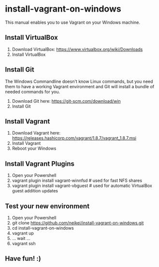 # install-vagrant-on-windows
This manual enables you to use Vagrant on your Windows machine.

## Install VirtualBox
1. Download VirtualBox: https://www.virtualbox.org/wiki/Downloads
2. Install VirtualBox

## Install Git
The Windows Commandline doesn't know Linux commands, but you need them to have a working Vagrant environment and Git will install a bundle of needed commands for you.

1. Download Git here: https://git-scm.com/download/win
2. Install Git

## Install Vagrant
1. Download Vagrant here: https://releases.hashicorp.com/vagrant/1.8.7/vagrant_1.8.7.msi
2. Install Vagrant
3. Reboot your Windows

## Install Vagrant Plugins
1. Open your Powershell
2. vagrant plugin install vagrant-winnfsd # used for fast NFS shares
3. vagrant plugin install vagrant-vbguest # used for automatic VirtualBox guest addition updates

## Test your new environment
1. Open your Powershell
2. git clone https://github.com/neikei/install-vagrant-on-windows.git
3. cd install-vagrant-on-windows
4. vagrant up
5. ... wait ...
6. vagrant ssh

## Have fun! :)
